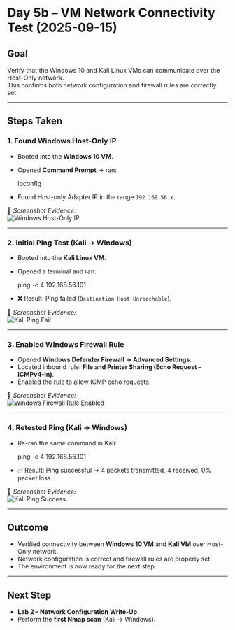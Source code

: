 # Day 5b – VM Network Connectivity Test (2025-09-15)

## Goal
Verify that the Windows 10 and Kali Linux VMs can communicate over the Host-Only network.  
This confirms both network configuration and firewall rules are correctly set.

---

## Steps Taken

### 1. Found Windows Host-Only IP
- Booted into the **Windows 10 VM**.  
- Opened **Command Prompt** → ran:

    ipconfig

- Found Host-only Adapter IP in the range `192.168.56.x`.

📸 *Screenshot Evidence:*  
![Windows Host-Only IP](../Screenshots/Windows_HostOnly_IP_2025-09-15.png)

---

### 2. Initial Ping Test (Kali → Windows)
- Booted into the **Kali Linux VM**.  
- Opened a terminal and ran:

    ping -c 4 192.168.56.101

- ❌ Result: Ping failed (`Destination Host Unreachable`).

📸 *Screenshot Evidence:*  
![Kali Ping Fail](../Screenshots/Kali_PingFail_2025-09-15.png)

---

### 3. Enabled Windows Firewall Rule
- Opened **Windows Defender Firewall → Advanced Settings**.  
- Located inbound rule: **File and Printer Sharing (Echo Request – ICMPv4-In)**.  
- Enabled the rule to allow ICMP echo requests.

📸 *Screenshot Evidence:*  
![Windows Firewall Rule Enabled](../Screenshots/Windows_Firewall_ICMP_2025-09-15.png)

---

### 4. Retested Ping (Kali → Windows)
- Re-ran the same command in Kali:

    ping -c 4 192.168.56.101

- ✅ Result: Ping successful → 4 packets transmitted, 4 received, 0% packet loss.

📸 *Screenshot Evidence:*  
![Kali Ping Success](../Screenshots/Kali_PingSuccess_2025-09-15.png)

---

## Outcome
- Verified connectivity between **Windows 10 VM** and **Kali VM** over Host-Only network.  
- Network configuration is correct and firewall rules are properly set.  
- The environment is now ready for the next step.

---

## Next Step
- **Lab 2 – Network Configuration Write-Up**  
- Perform the **first Nmap scan** (Kali → Windows).
